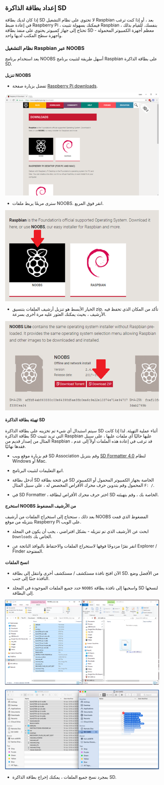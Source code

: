 ## إعداد بطاقة الذاكرة SD

إذا كان لديك بطاقة SD لا تحتوي على نظام التشغيل Raspbian بعد ، أو إذا كنت ترغب في إعادة ضبط Raspberry Pi ، فيمكنك بسهولة تثبيت Raspbian بنفسك. للقيام بذلك ، تحتاج إلى جهاز كمبيوتر يحتوي على منفذ بطاقة SD - معظم أجهزة الكمبيوتر المحمولة وأجهزة سطح المكتب لديها واحد.

### نظام التشغيل Raspbian عبر NOOBS

يعد استخدام برنامج NOOBS أسهل طريقة لتثبيت برنامج Raspbian على بطاقة الذاكرة SD.

#### تنزيل NOOBS

+ تفضل بزيارة صفحة [Raspberry Pi downloads](https://www.raspberrypi.org/downloads).

![صفحة التنزيلات](images/downloads-page.png)

+ سترى مربعًا يربط ملفات NOOBS. انقر فوق المربع.

![انقر على NOOBS](images/click-noobs.png)

+ الخيار الأبسط هو تنزيل أرشيف الملفات بتنسيق zip. تأكد من المكان الذي تحفظ فيه الأرشيف ، بحيث يمكنك العثور عليه مرة أخرى بسرعة.

![تحميل ملف zip](images/download-zip.png)

#### تهيئة بطاقة الذاكرة SD

سيتم استبدال أي شيء تم تخزينه على بطاقة الذاكرة SD أثناء عملية التهيئة. لذا إذا كانت بطاقة الذاكرة SD التي تريد تثبيت Raspbian عليها حاليًا أي ملفات عليها ، على سبيل المثال من إصدار قديم من Raspbian ، قد ترغب في إعادة هذه الملفات أولاً إلى عدم فقدها نهائيًا.

+ قم بزيارة موقع ويب SD Association وقم بتنزيل [SD Formatter 4.0](https://www.sdcard.org/downloads/formatter_4/index.html) لنظام Windows أو Mac.

+ اتبع التعليمات لتثبيت البرنامج.

+ أدخل بطاقة SD في فتحة بطاقة SD الخاصة بجهاز الكمبيوتر المحمول أو الكمبيوتر المحمول وقم بتدوين حرف محرك الأقراص المخصص له ، على سبيل المثال `F: /`.

+ في SD Formatter ، اختر حرف محرك الأقراص لبطاقة SD الخاصة بك ، وقم بتهيئته.

#### استخرج NOOBS من الأرشيف المضغوط

بعد ذلك ، ستحتاج إلى استخراج الملفات من أرشيف NOOBS المضغوط الذي قمت بتنزيله من موقع Raspberry Pi على الويب.

+ ابحث عن الأرشيف الذي تم تنزيله - بشكل افتراضي ، يجب أن يكون في المجلد `Downloads` الخاص بك.

+ انقر نقرًا مزدوجًا فوقها لاستخراج الملفات والاحتفاظ بالنوافذ الناتجة عن Explorer / Finder المفتوحة.

#### انسخ الملفات

+ الآن افتح نافذة مستكشف / مستكشف أخرى وانتقل إلى بطاقة SD. من الأفضل وضع النافذة جنبًا إلى جنب.

+ حدد جميع الملفات الموجودة في المجلد `NOOBS` واسحبها إلى نافذة بطاقة SD لنسخها إلى البطاقة.

![نسخة ويندوز](images/copy3.png)

![نسخة macos](images/macos_copy.png)

+ بمجرد نسخ جميع الملفات ، يمكنك إخراج بطاقة الذاكرة SD.